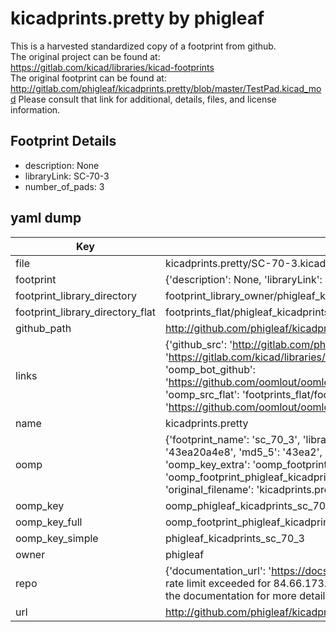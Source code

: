 # kicadprints.pretty by phigleaf  
This is a harvested standardized copy of a footprint from github.  
The original project can be found at:  
https://gitlab.com/kicad/libraries/kicad-footprints  
The original footprint can be found at:
http://gitlab.com/phigleaf/kicadprints.pretty/blob/master/TestPad.kicad_mod
Please consult that link for additional, details, files, and license information.  
## Footprint Details
* description: None  
* libraryLink: SC-70-3  
* number_of_pads: 3  
## yaml dump  
| Key | Value |  
| --- | --- |  
| file | kicadprints.pretty/SC-70-3.kicad_mod |  
| footprint | {'description': None, 'libraryLink': 'SC-70-3', 'number_of_pads': 3} |  
| footprint_library_directory | footprint_library_owner/phigleaf_kicadprints.pretty |  
| footprint_library_directory_flat | footprints_flat/phigleaf_kicadprints_sc_70_3/working |  
| github_path | http://github.com/phigleaf/kicadprints.pretty/blob/master/SC-70-3.kicad_mod |  
| links | {'github_src': 'http://gitlab.com/phigleaf/kicadprints.pretty/blob/master/TestPad.kicad_mod', 'github_src_repo': 'https://gitlab.com/kicad/libraries/kicad-footprints', 'oomp_bot': 'footprints/phigleaf_kicadprints_sc_70_3/working', 'oomp_bot_github': 'https://github.com/oomlout/oomlout_oomp_footprint_bot/tree/main/footprints/phigleaf_kicadprints_sc_70_3/working', 'oomp_src_flat': 'footprints_flat/footprints_flat/phigleaf_kicadprints_sc_70_3/working', 'oomp_src_flat_github': 'https://github.com/oomlout/oomlout_oomp_footprint_src/tree/main/footprints_flat/phigleaf_kicadprints_sc_70_3/working'} |  
| name | kicadprints.pretty |  
| oomp | {'footprint_name': 'sc_70_3', 'library_name': 'kicadprints', 'md5': '43ea20a4e8f1ae5144f75e6c15c3a417', 'md5_10': '43ea20a4e8', 'md5_5': '43ea2', 'md5_6': '43ea20', 'oomp_key': 'oomp_phigleaf_kicadprints_sc_70_3', 'oomp_key_extra': 'oomp_footprint_phigleaf_kicadprints_sc_70_3', 'oomp_key_full': 'oomp_footprint_phigleaf_kicadprints_sc_70_3_43ea20', 'oomp_key_simple': 'phigleaf_kicadprints_sc_70_3', 'original_filename': 'kicadprints.pretty/SC-70-3.kicad_mod', 'owner_name': 'phigleaf'} |  
| oomp_key | oomp_phigleaf_kicadprints_sc_70_3 |  
| oomp_key_full | oomp_footprint_phigleaf_kicadprints_sc_70_3 |  
| oomp_key_simple | phigleaf_kicadprints_sc_70_3 |  
| owner | phigleaf |  
| repo | {'documentation_url': 'https://docs.github.com/rest/overview/resources-in-the-rest-api#rate-limiting', 'message': "API rate limit exceeded for 84.66.173.59. (But here's the good news: Authenticated requests get a higher rate limit. Check out the documentation for more details.)"} |  
| url | http://github.com/phigleaf/kicadprints.pretty |  

